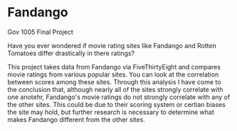 # Fandango
Gov 1005 Final Project

Have you ever wondered if movie rating sites like Fandango and Rotten Tomatoes differ drastically in there ratings?

This project takes data from Fandango via FiveThirtyEight and compares movie ratings from various popular sites. You can look at the correlation between scores among these sites. Through this analysis I have come to the conclusion that, although nearly all of the sites strongly correlate with one anotehr, Fandango's movie ratings do not strongly correlate with any of the other sites. This could be due to their scoring system or certian biases the site may hold, but further research is necessary to determine what makes Fandango different from the other sites.
